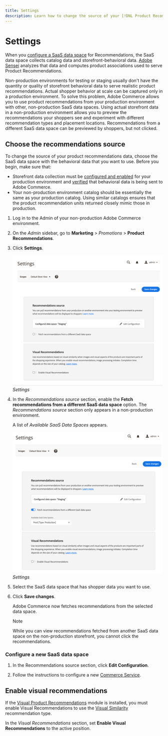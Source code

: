 ```yaml
---
title: Settings
description: Learn how to change the source of your [!DNL Product Recommendations] data and how to enable visual recommendations.
---
```

# Settings

When you [configure a SaaS data space](https://docs.magento.com/user-guide/configuration/services/saas.html) for Recommendations, the SaaS data space collects catalog data and storefront-behavioral data. [Adobe Sensei](https://www.adobe.com/sensei.html) analyzes that data and computes product associations used to serve Product Recommendations.

Non-production environments for testing or staging usually don't have the quantity or quality of storefront behavioral data to serve realistic product recommendations. Actual shopper behavior at scale can be captured only in a production environment. To solve this problem, Adobe Commerce allows you to use product recommendations from your production environment with other, non-production SaaS data spaces. Using actual storefront data in a non-production environment allows you to preview the recommendations your shoppers see and experiment with different recommendation types and placement locations. Recommendations from a different SaaS data space can be previewed by shoppers, but not clicked.

## Choose the recommendations source

To change the source of your product recommendations data, choose the SaaS data space with the behavioral data that you want to use. Before you begin, make sure that:

- Storefront data collection must be [configured and enabled](install-configure.md) for your production environment and [verified](verify.md) that behavioral data is being sent to Adobe Commerce.
- Your non-production environment catalog should be essentially the same as your production catalog. Using similar catalogs ensures that the product recommendation units returned closely mimic those in production.

1. Log in to the Admin of your non-production Adobe Commerce environment.

1. On the _Admin_ sidebar, go to **Marketing** > _Promotions_ > **Product Recommendations**.

1. Click **Settings**.

   ![product recommendation settings](assets/settings.png)
   _Settings_

1. In the _Recommendations source_ section, enable the **Fetch recommendations from a different SaaS data space** option. The _Recommendations source_ section only appears in a non-production environment.

   A list of _Available SaaS Data Spaces_ appears.

   ![product recommendation settings](assets/settings-select-saas.png)
   _Settings_

1. Select the SaaS data space that has shopper data you want to use.

1. Click **Save changes**.

   Adobe Commerce now fetches recommendations from the selected data space.

   >[!NOTE]
   >
   > While you can view recommendations fetched from another SaaS data space on the non-production storefront, you cannot click the recommendations.

### Configure a new SaaS data space

1. In the Recommendations source section, click **Edit Configuration**.

1. Follow the instructions to configure a new [Commerce Service](./landing/saas.md).

## Enable visual recommendations

If the [Visual Product Recommendations](install-configure.md) module is installed, you must enable Visual Recommendations to use the [Visual Similarity](type.md#visualsim) recommendation type.

In the _Visual Recommendations_ section, set **Enable Visual Recommendations** to the active position.
